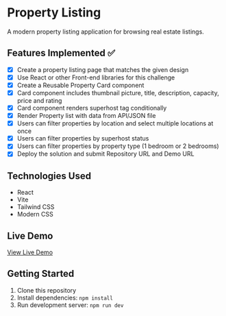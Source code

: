 # Property Listing

A modern property listing application for browsing real estate listings.

## Features Implemented ✅

- [x] Create a property listing page that matches the given design
- [x] Use React or other Front-end libraries for this challenge
- [x] Create a Reusable Property Card component
- [x] Card component includes thumbnail picture, title, description, capacity, price and rating
- [x] Card component renders superhost tag conditionally
- [x] Render Property list with data from API/JSON file
- [x] Users can filter properties by location and select multiple locations at once
- [x] Users can filter properties by superhost status
- [x] Users can filter properties by property type (1 bedroom or 2 bedrooms)
- [x] Deploy the solution and submit Repository URL and Demo URL

## Technologies Used

- React
- Vite
- Tailwind CSS
- Modern CSS

## Live Demo

[View Live Demo](https://property-listing.surge.sh)

## Getting Started

1. Clone this repository
2. Install dependencies: `npm install`
3. Run development server: `npm run dev`
